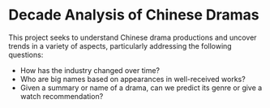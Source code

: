 # Decade Analysis of Chinese Dramas

This project seeks to understand Chinese drama productions and uncover trends in a variety of aspects, particularly addressing the following questions:

* How has the industry changed over time?
* Who are big names based on appearances in well-received works?
* Given a summary or name of a drama, can we predict its genre or give a watch recommendation?
